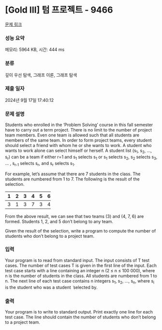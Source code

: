 # [Gold III] 텀 프로젝트 - 9466 

[문제 링크](https://www.acmicpc.net/problem/9466) 

### 성능 요약

메모리: 5964 KB, 시간: 444 ms

### 분류

깊이 우선 탐색, 그래프 이론, 그래프 탐색

### 제출 일자

2024년 9월 17일 17:40:12

### 문제 설명

<p>Students who enrolled in the ‘Problem Solving’ course in this fall semester have to carry out a term project. There is no limit to the number of project team members. Even one team is allowed such that all students are members of the same team. In order to form project teams, every student should select a friend with whom he or she wants to work. A student who wants to work alone can select himself or herself. A student list (s<sub>1</sub>, s<sub>2</sub>, ..., s<sub>r</sub>) can be a team if either r=1 and s<sub>1</sub> selects s<sub>1</sub> or s<sub>1</sub> selects s<sub>2</sub>, s<sub>2</sub> selects s<sub>3</sub>, … , s<sub>r-1</sub> selects s<sub>r</sub>, and s<sub>r</sub> selects s<sub>1</sub>.</p>

<p>For example, let’s assume that there are 7 students in the class. The students are numbered from 1 to 7. The following is the result of the selection.</p>

<table class="table table-bordered" style="width:30%">
	<thead>
		<tr>
			<th>1</th>
			<th>2</th>
			<th>3</th>
			<th>4</th>
			<th>5</th>
			<th>6</th>
			<th>7</th>
		</tr>
	</thead>
	<tbody>
		<tr>
			<td>3</td>
			<td>1</td>
			<td>3</td>
			<td>7</td>
			<td>3</td>
			<td>4</td>
			<td>6</td>
		</tr>
	</tbody>
</table>

<p>From the above result, we can see that two teams (3) and (4, 7, 6) are formed. Students 1, 2, and 5 don’t belong to any team.</p>

<p>Given the result of the selection, write a program to compute the number of students who don’t belong to a project team. </p>

### 입력 

 <p>Your program is to read from standard input. The input consists of T test cases. The number of test cases T is given in the first line of the input. Each test case starts with a line containing an integer n (2 ≤ n ≤ 100 000), where n is the number of students in the class. All students are numbered from 1 to n. The next line of each test case contains n integers s<sub>1</sub>, s<sub>2</sub>, ..., s<sub>n</sub>, where s<sub>i</sub> is the student who was a student ݅ selected by. </p>

### 출력 

 <p>Your program is to write to standard output. Print exactly one line for each test case. The line should contain the number of students who don’t belong to a project team. </p>

